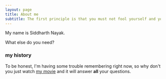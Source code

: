 ```yaml
---
layout: page
title: About me
subtitle: The first principle is that you must not fool yourself and you are the easiest person to fool -Richard Feynman
---
```


My name is Siddharth Nayak. 

What else do you need?

### my history

To be honest, I'm having some trouble remembering right now, so why don't you just watch [my movie](http://en.wikipedia.org/wiki/The_Princess_Bride_%28film%29) and it will answer **all** your questions.

